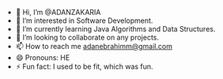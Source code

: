 - 👋 Hi, I’m @ADANZAKARIA
- 👀 I’m interested in Software Development.
- 🌱 I’m currently learning Java Algorithms and Data Structures.
- 💞️ I’m looking to collaborate on any projects.
- 📫 How to reach me adanebrahimm@gmail.com
- 😄 Pronouns: HE
- ⚡ Fun fact: I used to be fit, which was fun.

<!---
ADANZAKARIA/ADANZAKARIA is a ✨ special ✨ repository because its `README.md` (this file) appears on your GitHub profile.
You can click the Preview link to take a look at your changes.
--->
